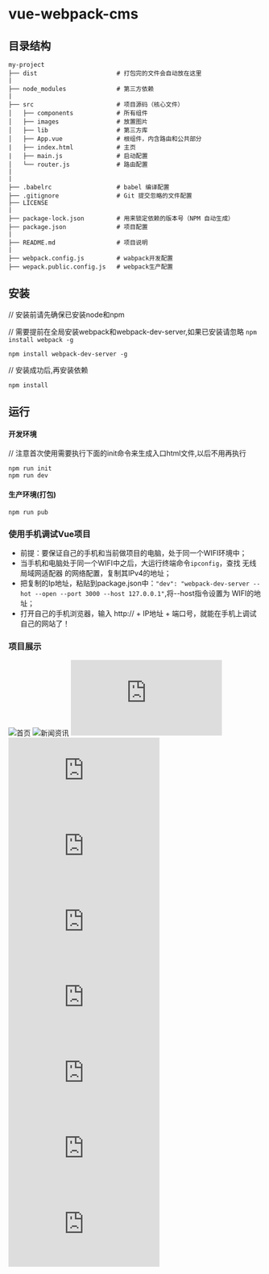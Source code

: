 # vue-webpack-cms

## 目录结构
```
my-project
├── dist                      # 打包完的文件会自动放在这里
|
├── node_modules              # 第三方依赖
|
├── src                       # 项目源码（核心文件）
│   ├── components            # 所有组件
│   ├── images                # 放置图片
│   ├── lib                   # 第三方库
│   ├── App.vue               # 根组件，内含路由和公共部分
|   ├── index.html            # 主页
|   ├── main.js               # 启动配置
│   └── router.js             # 路由配置
|
|
├── .babelrc                  # babel 编译配置
├── .gitignore                # Git 提交忽略的文件配置
├── LICENSE    
|
├── package-lock.json         # 用来锁定依赖的版本号（NPM 自动生成）
├── package.json              # 项目配置
|
├── README.md                 # 项目说明
|
├── webpack.config.js         # wabpack开发配置
├── wepack.public.config.js   # webpack生产配置

```
## 安装

// 安装前请先确保已安装node和npm

// 需要提前在全局安装webpack和webpack-dev-server,如果已安装请忽略
`npm install webpack -g`

`npm install webpack-dev-server -g`

// 安装成功后,再安装依赖

`npm install`
## 运行 
#### 开发环境
// 注意首次使用需要执行下面的init命令来生成入口html文件,以后不用再执行

```
npm run init
npm run dev
```

#### 生产环境(打包)
`npm run pub`

### 使用手机调试Vue项目
* 前提：要保证自己的手机和当前做项目的电脑，处于同一个WIFI环境中；
* 当手机和电脑处于同一个WIFI中之后，大运行终端命令`ipconfig`，查找 无线局域网适配器 的网络配置，复制其IPv4的地址；
* 把复制的Ip地址，粘贴到package.json中：`"dev": "webpack-dev-server --hot --open --port 3000 --host 127.0.0.1"`,将--host指令设置为 WIFI的地址；
* 打开自己的手机浏览器，输入 http:// + IP地址 + 端口号，就能在手机上调试自己的网站了！
### 项目展示
![首页](https://github.com/demi730/vue-webpack-cms/blob/master/%E9%A1%B9%E7%9B%AE%E6%BC%94%E7%A4%BA/%E9%A6%96%E9%A1%B5.png)
![新闻资讯](https://github.com/demi730/vue-webpack-cms/blob/master/%E9%A1%B9%E7%9B%AE%E6%BC%94%E7%A4%BA/%E6%96%B0%E9%97%BB%E8%B5%84%E8%AE%AF.png)
![新闻内容](https://pics.images.ac.cn/image/5f0097d03026f.html)
![新闻评论](https://pics.images.ac.cn/image/5f0097ce75683.html)
![图片分享](https://pics.images.ac.cn/image/5f0097cf4b504.html)
![图片详情](https://pics.images.ac.cn/image/5f0097cfc1ac9.html)
![图片浏览](https://pics.images.ac.cn/image/5f0097d0a9bae.html)
![商品购买](https://pics.images.ac.cn/image/5f0097d10162c.html)
![商品详情](https://pics.images.ac.cn/image/5f0097d15f25b.html)
![购物车](https://pics.images.ac.cn/image/5f0097d1cf632.html)
